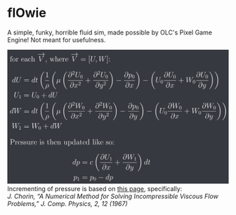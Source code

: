 # flOwie
A simple, funky, horrible fluid sim, made possible by OLC's Pixel Game Engine! Not meant for usefulness.

![The algorithm used](/The_technique.png "The algorithm used")\
Incrementing of pressure is based on [this page](https://www.flow3d.com/resources/cfd-101/numerical-issues/numerical-treatment-of-incompressible-flow/), specifically:\
*J. Chorin, “A Numerical Method for Solving Incompressible Viscous Flow Problems,” J. Comp. Physics, 2, 12 (1967)*
